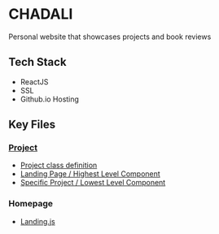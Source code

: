# CHADALI

Personal website that showcases projects and book reviews

## Tech Stack

* ReactJS
* SSL
* Github.io Hosting

## Key Files

### [Project](https://github.com/chadali/chadali.github.io/tree/source/src/components/project)

* [Project class definition](https://github.com/chadali/chadali.github.io/blob/source/src/components/project/project.js)
* [Landing Page / Highest Level Component](https://github.com/chadali/chadali.github.io/blob/source/src/components/project/projectPage.js)
* [Specific Project / Lowest Level Component](https://github.com/chadali/chadali.github.io/blob/source/src/components/project/specificProject.js)

### Homepage

* [Landing.js](https://github.com/chadali/chadali.github.io/blob/source/src/components/landing.js)


